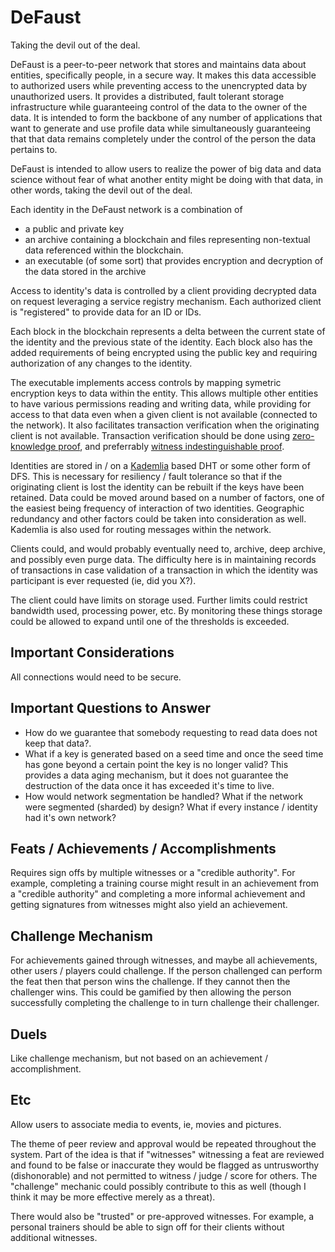 # DeFaust
Taking the devil out of the deal.

DeFaust is a peer-to-peer network that stores and maintains data about entities, specifically people, in a secure way. It makes this data accessible to authorized users while preventing access to the unencrypted data by unauthorized users. It provides a distributed, fault tolerant storage infrastructure while guaranteeing control of the data to the owner of the data. It is intended to form the backbone of any number of applications that want to generate and use profile data while simultaneously guaranteeing that that data remains completely under the control of the person the data pertains to.

DeFaust is intended to allow users to realize the power of big data and data science without fear of what another entity might be doing with that data, in other words, taking the devil out of the deal.

Each identity in the DeFaust network is a combination of
* a public and private key
* an archive containing a blockchain and files representing non-textual data referenced within the blockchain.
* an executable (of some sort) that provides encryption and decryption of the data stored in the archive

Access to identity's data is controlled by a client providing decrypted data on request leveraging a service registry mechanism. Each authorized client is "registered" to provide data for an ID or IDs.

Each block in the blockchain represents a delta between the current state of the identity and the previous state of the identity. Each block also has the added requirements of being encrypted using the public key and requiring authorization of any changes to the identity.

The executable implements access controls by mapping symetric encryption keys to data within the entity. This allows multiple other entities to have various permissions reading and writing data, while providing for access to that data even when a given client is not available (connected to the network). It also facilitates transaction verification when the originating client is not available. Transaction verification should be done using [zero-knowledge proof](https://en.wikipedia.org/wiki/Zero-knowledge_proof), and preferrably [witness indestinguishable proof](https://en.wikipedia.org/wiki/Witness-indistinguishable_proof).

Identities are stored in / on a [Kademlia](https://en.wikipedia.org/wiki/Kademlia) based DHT or some other form of DFS. This is necessary for resiliency / fault tolerance so that if the originating client is lost the identity can be rebuilt if the keys have been retained. Data could be moved around based on a number of factors, one of the easiest being frequency of interaction of two identities. Geographic redundancy and other factors could be taken into consideration as well. Kademlia is also used for routing messages within the network.

Clients could, and would probably eventually need to, archive, deep archive, and possibly even purge data. The difficulty here is in maintaining records of transactions in case validation of a transaction in which the identity was participant is ever requested (ie, did you X?).

The client could have limits on storage used. Further limits could restrict bandwidth used, processing power, etc. By monitoring these things storage could be allowed to expand until one of the thresholds is exceeded.

## Important Considerations
All connections would need to be secure.

## Important Questions to Answer
* How do we guarantee that somebody requesting to read data does not keep that data?.
* What if a key is generated based on a seed time and once the seed time has gone beyond a certain point the key is no longer valid? This provides a data aging mechanism, but it does not guarantee the destruction of the data once it has exceeded it's time to live.
* How would network segmentation be handled? What if the network were segmented (sharded) by design? What if every instance / identity had it's own network?

## Feats / Achievements / Accomplishments
Requires sign offs by multiple witnesses or a "credible authority". For example, completing a training course might result in an achievement from a "credible authority" and completing a more informal achievement and getting signatures from witnesses might also yield an achievement.

## Challenge Mechanism
For achievements gained through witnesses, and maybe all achievements, other users / players could challenge. If the person challenged can perform the feat then that person wins the challenge. If they cannot then the challenger wins. This could be gamified by then allowing the person successfully completing the challenge to in turn challenge their challenger.

## Duels
Like challenge mechanism, but not based on an achievement / accomplishment.

## Etc
Allow users to associate media to events, ie, movies and pictures.

The theme of peer review and approval would be repeated throughout the system. Part of the idea is that if "witnesses" witnessing a feat are reviewed and found to be false or inaccurate they would be flagged as untrusworthy (dishonorable) and not permitted to witness / judge / score for others. The "challenge" mechanic could possibly contribute to this as well (though I think it may be more effective merely as a threat).

There would also be "trusted" or pre-approved witnesses. For example, a personal trainers should be able to sign off for their clients without additional witnesses.
